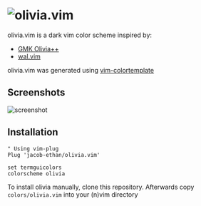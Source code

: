 ![olivia.vim](https://github.com/jacob-ethan/olivia.vim/blob/master/images/Olivia++.png?raw=true)
===

olivia.vim is a dark vim color scheme inspired by:
- [GMK Olivia++](https://www.oliviaplus.plus/)
- [wal.vim](https://github.com/dylanaraps/wal.vim)

olivia.vim was generated using [vim-colortemplate](https://github.com/lifepillar/vim-colortemplate)

## Screenshots
![screenshot](https://github.com/jacob-ethan/olivia.vim/blob/master/images/screenshot.png?raw=true)

## Installation
```
" Using vim-plug
Plug 'jacob-ethan/olivia.vim'

set termguicolors
colorscheme olivia
```

To install olivia manually, clone this repository. Afterwards copy `colors/olivia.vim` into your (n)vim directory
